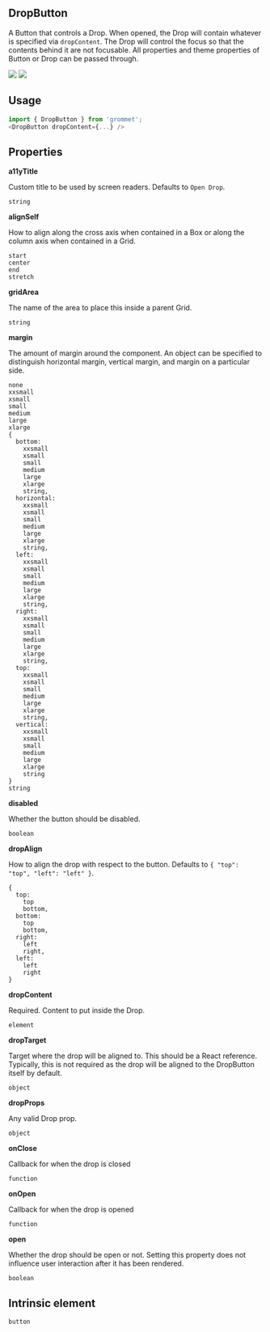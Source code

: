 ## DropButton

A Button that controls a Drop. When opened, the Drop will contain
whatever is specified via `dropContent`. The Drop will control the focus
so that the contents behind it are not focusable. All properties and
theme properties of Button or Drop can be passed through.

[![](https://cdn-images-1.medium.com/fit/c/120/120/1*TD1P0HtIH9zF0UEH28zYtw.png)](https://storybook.grommet.io/?selectedKind=DropButton&full=0&addons=0&stories=1&panelRight=0) [![](https://codesandbox.io/static/img/play-codesandbox.svg)](https://codesandbox.io/s/github/grommet/grommet-sandbox?initialpath=dropbutton&module=%2Fsrc%2FDropButton.js)

## Usage

```javascript
import { DropButton } from 'grommet';
<DropButton dropContent={...} />
```

## Properties

**a11yTitle**

Custom title to be used by screen readers. Defaults to `Open Drop`.

```
string
```

**alignSelf**

How to align along the cross axis when contained in
a Box or along the column axis when contained in a Grid.

```
start
center
end
stretch
```

**gridArea**

The name of the area to place
this inside a parent Grid.

```
string
```

**margin**

The amount of margin around the component. An object can
be specified to distinguish horizontal margin, vertical margin, and
margin on a particular side.

```
none
xxsmall
xsmall
small
medium
large
xlarge
{
  bottom:
    xxsmall
    xsmall
    small
    medium
    large
    xlarge
    string,
  horizontal:
    xxsmall
    xsmall
    small
    medium
    large
    xlarge
    string,
  left:
    xxsmall
    xsmall
    small
    medium
    large
    xlarge
    string,
  right:
    xxsmall
    xsmall
    small
    medium
    large
    xlarge
    string,
  top:
    xxsmall
    xsmall
    small
    medium
    large
    xlarge
    string,
  vertical:
    xxsmall
    xsmall
    small
    medium
    large
    xlarge
    string
}
string
```

**disabled**

Whether the button should be disabled.

```
boolean
```

**dropAlign**

How to align the drop with respect to the button. Defaults to `{ "top": "top", "left": "left" }`.

```
{
  top:
    top
    bottom,
  bottom:
    top
    bottom,
  right:
    left
    right,
  left:
    left
    right
}
```

**dropContent**

Required. Content to put inside the Drop.

```
element
```

**dropTarget**

Target where the drop will be aligned to. This should be
a React reference. Typically, this is not required as the drop will be
aligned to the DropButton itself by default.

```
object
```

**dropProps**

Any valid Drop prop.

```
object
```

**onClose**

Callback for when the drop is closed

```
function
```

**onOpen**

Callback for when the drop is opened

```
function
```

**open**

Whether the drop should be open or not. Setting this property does not
influence user interaction after it has been rendered.

```
boolean
```

## Intrinsic element

```
button
```
